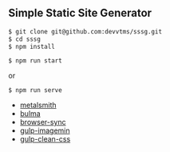 ## Simple Static Site Generator

```sh
$ git clone git@github.com:devvtms/sssg.git
$ cd sssg
$ npm install
```
```
$ npm run start
```
or
```
$ npm run serve
```

* [metalsmith](http://www.metalsmith.io/) 
* [bulma](http://bulma.io/) 
* [browser-sync](https://www.browsersync.io/) 
* [gulp-imagemin](https://www.npmjs.com/package/gulp-imagemin)
* [gulp-clean-css](https://www.npmjs.com/package/gulp-clean-css)





